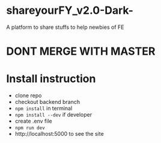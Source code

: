 # shareyourFY_v2.0-Dark-
A platform to share stuffs to help newbies of FE

# DONT MERGE WITH MASTER

# Install instruction
- clone repo
- checkout backend branch
- ```npm install``` in terminal
- ```npm install --dev``` if developer
- create .env file
- ```npm run dev```
- http://localhost:5000 to see the site
